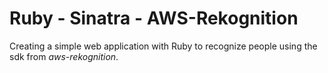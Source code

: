 # Ruby - Sinatra - AWS-Rekognition

Creating a simple web application with Ruby to recognize people using the sdk from _aws-rekognition_.
  